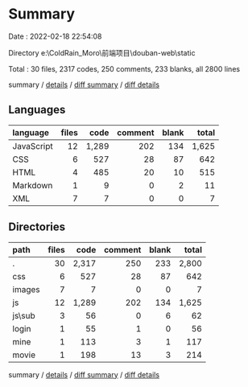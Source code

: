 # Summary

Date : 2022-02-18 22:54:08

Directory e:\ColdRain_Moro\前端项目\douban-web\static

Total : 30 files,  2317 codes, 250 comments, 233 blanks, all 2800 lines

summary / [details](details.md) / [diff summary](diff.md) / [diff details](diff-details.md)

## Languages
| language | files | code | comment | blank | total |
| :--- | ---: | ---: | ---: | ---: | ---: |
| JavaScript | 12 | 1,289 | 202 | 134 | 1,625 |
| CSS | 6 | 527 | 28 | 87 | 642 |
| HTML | 4 | 485 | 20 | 10 | 515 |
| Markdown | 1 | 9 | 0 | 2 | 11 |
| XML | 7 | 7 | 0 | 0 | 7 |

## Directories
| path | files | code | comment | blank | total |
| :--- | ---: | ---: | ---: | ---: | ---: |
| . | 30 | 2,317 | 250 | 233 | 2,800 |
| css | 6 | 527 | 28 | 87 | 642 |
| images | 7 | 7 | 0 | 0 | 7 |
| js | 12 | 1,289 | 202 | 134 | 1,625 |
| js\sub | 3 | 56 | 0 | 6 | 62 |
| login | 1 | 55 | 1 | 0 | 56 |
| mine | 1 | 113 | 3 | 1 | 117 |
| movie | 1 | 198 | 13 | 3 | 214 |

summary / [details](details.md) / [diff summary](diff.md) / [diff details](diff-details.md)